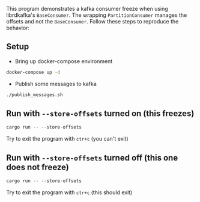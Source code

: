
This program demonstrates a kafka consumer freeze when using librdkafka's `BaseConsumer`. The wrapping `PartitionConsumer` manages the offsets and not the `BaseConsumer`. Follow these steps to reproduce the behavior:

## Setup

- Bring up docker-compose environment
  
```sh
docker-compose up -d
```

- Publish some messages to kafka

```sh
./publish_messages.sh
```

## Run with `--store-offsets` turned on (this freezes)

```rust
cargo run -- --store-offsets
```

Try to exit the program with `ctr+c` (you can't exit)


## Run with `--store-offsets` turned off (this one does not freeze)

```rust
cargo run -- --store-offsets
```

Try to exit the program with `ctr+c` (this should exit)

